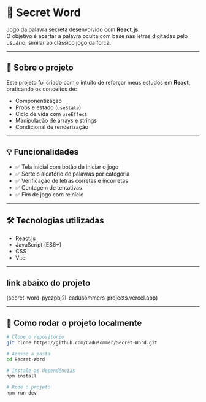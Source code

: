 # 🎯 Secret Word

Jogo da palavra secreta desenvolvido com **React.js**.  
O objetivo é acertar a palavra oculta com base nas letras digitadas pelo usuário, similar ao clássico jogo da forca.

---

## 🧠 Sobre o projeto

Este projeto foi criado com o intuito de reforçar meus estudos em **React**, praticando os conceitos de:

- Componentização
- Props e estado (`useState`)
- Ciclo de vida com `useEffect`
- Manipulação de arrays e strings
- Condicional de renderização

---

## 💡 Funcionalidades

- ✅ Tela inicial com botão de iniciar o jogo
- ✅ Sorteio aleatório de palavras por categoria
- ✅ Verificação de letras corretas e incorretas
- ✅ Contagem de tentativas
- ✅ Fim de jogo com reinício

---

## 🛠️ Tecnologias utilizadas

- React.js
- JavaScript (ES6+)
- CSS
- Vite
  
---

## link abaixo do projeto

(secret-word-pyczpbj2l-cadusommers-projects.vercel.app)

---

## 🚀 Como rodar o projeto localmente

```bash
# Clone o repositório
git clone https://github.com/Cadusommer/Secret-Word.git

# Acesse a pasta
cd Secret-Word

# Instale as dependências
npm install

# Rode o projeto
npm run dev


